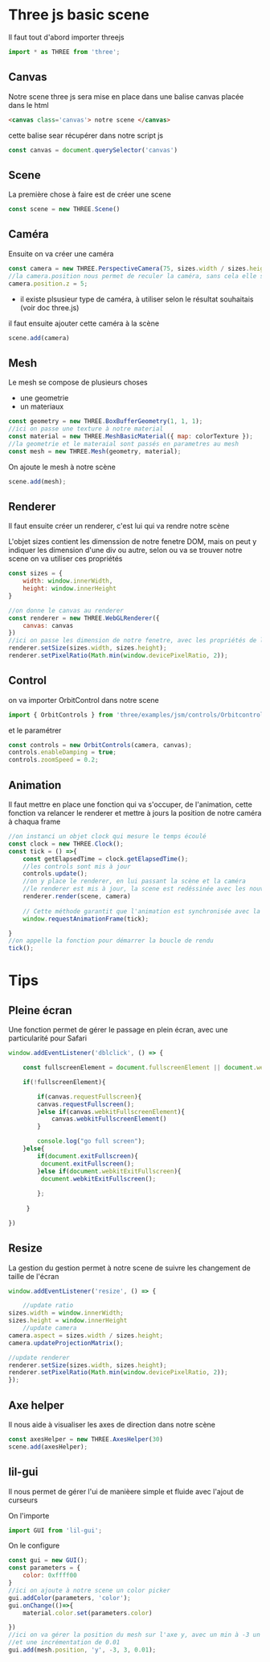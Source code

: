 # Three js basic scene

Il faut tout d'abord importer threejs
````js
import * as THREE from 'three';
````

## Canvas

Notre scene three js sera mise en place dans une balise canvas placée dans le html
```` html
<canvas class='canvas'> notre scene </canvas>
````

cette balise sear récupérer dans notre script js
````js
const canvas = document.querySelector('canvas')
````

## Scene

La première chose à faire est de créer une scene
````js
const scene = new THREE.Scene()
````

## Caméra
Ensuite on va créer une caméra

````js
const camera = new THREE.PerspectiveCamera(75, sizes.width / sizes.height, 0.1, 1000);
//la camera.position nous permet de reculer la caméra, sans cela elle se trouve au centre de la scene est donc à l'interieur du mesh que l'on va créer, on ne le verra donc pas.
camera.position.z = 5;
````
* il existe plsusieur type de caméra, à utiliser selon le résultat souhaitais (voir doc three.js)

il faut ensuite ajouter cette caméra à la scène
````js
scene.add(camera)
````

## Mesh
Le mesh se compose de plusieurs choses
* une geometrie
* un materiaux
````js
const geometry = new THREE.BoxBufferGeometry(1, 1, 1);
//ici on passe une texture à notre material
const material = new THREE.MeshBasicMaterial({ map: colorTexture });
//la geometrie et le materaial sont passés en parametres au mesh
const mesh = new THREE.Mesh(geometry, material);
````

On ajoute le mesh à notre scène
````js
scene.add(mesh);
````


## Renderer
Il faut ensuite créer un renderer, c'est lui  qui va rendre notre scène

L'objet sizes contient les dimenssion de notre fenetre DOM, mais on peut y indiquer les dimension d'une div ou autre, selon ou va se trouver notre scene on va utiliser ces propriétés
````js
const sizes = {
    width: window.innerWidth,
    height: window.innerHeight
}
````
````js
//on donne le canvas au renderer
const renderer = new THREE.WebGLRenderer({
    canvas: canvas
})
//ici on passe les dimension de notre fenetre, avec les propriétés de l'objet sizes
renderer.setSize(sizes.width, sizes.height);
renderer.setPixelRatio(Math.min(window.devicePixelRatio, 2));
````

## Control
on va importer OrbitControl dans notre scene
````js
import { OrbitControls } from 'three/examples/jsm/controls/Orbitcontrols.js'
````
et le paramétrer
````js
const controls = new OrbitControls(camera, canvas);
controls.enableDamping = true;
controls.zoomSpeed = 0.2;
````

## Animation
Il faut mettre en place une fonction qui va s'occuper, de l'animation, cette fonction va relancer le renderer et mettre à jours la position  de notre caméra à chaqua frame
````js
//on instanci un objet clock qui mesure le temps écoulé
const clock = new THREE.Clock();
const tick = () =>{
    const getElapsedTime = clock.getElapsedTime();
    //les controls sont mis à jour
    controls.update();
    //on y place le renderer, en lui passant la scène et la caméra
    //le renderer est mis à jour, la scene est redéssinée avec les nouvelles info de la camera
    renderer.render(scene, camera)
    
    // Cette méthode garantit que l'animation est synchronisée avec la fréquence d'affichage de l'écran pour une animation fluide.
    window.requestAnimationFrame(tick);

}
//on appelle la fonction pour démarrer la boucle de rendu
tick();

````


# Tips

## Pleine écran

Une fonction permet de gérer le passage en plein écran, avec une particularité pour Safari
````js
window.addEventListener('dblclick', () => {

    const fullscreenElement = document.fullscreenElement || document.webkitFullscreenElement

    if(!fullscreenElement){

        if(canvas.requestFullscreen){
        canvas.requestFullscreen();
        }else if(canvas.webkitFullscreenElement){
            canvas.webkitFullscreenElement()
        }

        console.log("go full screen");
    }else{
        if(document.exitFullscreen){
         document.exitFullscreen();
        }else if(document.webkitExitFullscreen){
         document.webkitExitFullscreen();
 
        };
       
     }

})
````

## Resize
La gestion du gestion permet à notre scene de suivre les changement de taille de l'écran
````js
window.addEventListener('resize', () => {

    //update ratio
sizes.width = window.innerWidth;
sizes.height = window.innerHeight
    //update camera
camera.aspect = sizes.width / sizes.height;
camera.updateProjectionMatrix();

//update renderer
renderer.setSize(sizes.width, sizes.height);
renderer.setPixelRatio(Math.min(window.devicePixelRatio, 2));
});
````

## Axe helper
Il nous aide à visualiser les axes de direction dans notre scène
````js
const axesHelper = new THREE.AxesHelper(30)
scene.add(axesHelper);
````

## lil-gui
Il nous permet de gérer l'ui de manièere simple et fluide avec l'ajout de curseurs

On l'importe
````js
import GUI from 'lil-gui';
````

On le configure
````js
const gui = new GUI();
const parameters = {
    color: 0xffff00
}
//ici on ajoute à notre scene un color picker
gui.addColor(parameters, 'color');
gui.onChange(()=>{
    material.color.set(parameters.color)

})
//ici on va gérer la position du mesh sur l'axe y, avec un min à -3 un max à 3
//et une incrémentation de 0.01
gui.add(mesh.position, 'y', -3, 3, 0.01);

````

    





    


   

    






